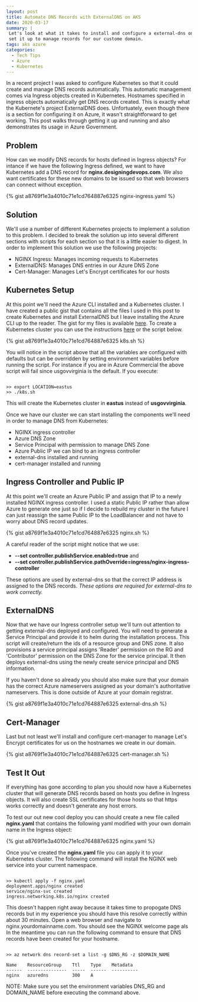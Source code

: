 ```yaml
---
layout: post
title: Automate DNS Records with ExternalDNS on AKS
date: 2020-03-17
summary: |
 Let's look at what it takes to install and configure a external-dns on AKS and
 set it up to manage records for our custome domain.
tags: aks azure
categories:
  - Tech Tips
  - Azure
  - Kubernetes
---
```


In a recent project I was asked to configure Kubernetes so that it could create
and manage DNS records automatically. This automatic management comes via
Ingress objects created in Kubernetes. Hostnames specified in ingress objects
automatically get DNS records created. This is exactly what the Kubernete's
project ExternalDNS does. Unfortuately, even though there is a section for
configuring it on Azure, it wasn't straightforward to get working. This post walks through
getting it up and running and also demonstrates its usage in Azure Government.

## Problem

How can we modify DNS records for hosts defined in Ingress objects?
For intance if we have the following
Ingress defined, we want to have Kubernetes add a DNS record for
__nginx.designingdevops.com__. We also want certificates for these new domains
to be issued so that web browsers can connect without exception.

{% gist a8769f1e3a4010c71e1cd764887e6325 nginx-ingress.yaml %}

## Solution

We'll use a number of different Kubernetes projects to implement a solution to
this problem.  I decided to break the solution up into several different
sections with scripts for each section so that it is a little easier to digest.
In order to implement this solution we use the following projects:

* NGINX Ingress: Manages incoming requests to Kubernetes
* ExternalDNS:  Manages DNS entries in our Azure DNS Zone
* Cert-Manager:  Manages Let's Encrypt certificates for our hosts

## Kubernetes Setup

At this point we'll need the Azure CLI installed and a Kubernetes cluster.  I have created a public gist
that contains all the files I used in this post
to create Kubernetes and install ExternalDNS but I leave
installing the Azure CLI up to the reader. The gist for my files is available
[here](https://gist.github.com/brentmcconnell/a8769f1e3a4010c71e1cd764887e6325).
To create a Kubernetes cluster you can use the instructions
[here](https://docs.microsoft.com/en-us/azure/aks/tutorial-kubernetes-deploy-cluster) or the script below. 

{% gist a8769f1e3a4010c71e1cd764887e6325 k8s.sh %}

You will notice in the script above that all the variables are configured with
defaults but can be overridden by setting environment variables before running
the script.  For instance if you are in Azure Commercial the above script will
fail since usgovvirginia is the default.  If you execute:

```terminal

>> export LOCATION=eastus
>> ./k8s.sh

```
This will create the Kubernetes cluster in __eastus__ instead of __usgovvirginia__.

Once we have our cluster we can start installing the components we'll need in
order to manage DNS from Kubernetes:

* NGINX ingress controller
* Azure DNS Zone
* Service Principal with permission to manage DNS Zone
* Azure Public IP we can bind to an ingress controller 
* external-dns installed and running 
* cert-manager installed and running

## Ingress Controller and Public IP

At this point we'll create an Azure Public IP and assign that IP to a newly
installed NGINX ingress controller.  I used a static Public IP rather than allow
Azure to generate one just so if I decide to rebuild my cluster in the future I can
just reassign the same Public IP to the LoadBalancer and not have to worry about
DNS record updates.

{% gist a8769f1e3a4010c71e1cd764887e6325 nginx.sh %}

A careful reader of the script might notice that we use:
* __--set controller.publishService.enabled=true__ and 
* __--set controller.publishService.pathOverride=ingress/nginx-ingress-controller__

These options are used by external-dns so that the correct IP address is
assigned to the DNS records. _These options are required for external-dns to
work correctly._

## ExternalDNS

Now that we have our Ingress controller setup we'll turn out attention to
getting external-dns deployed and configured.  You will need to generate a
Service Principal and provide it to helm during the installation process.  This
script will create/return the ids of a resource group and DNS zone.  It also
provisions a service principal assigns 'Reader' permission on the RG and
'Contributor' permission on the DNS Zone for the service principal.  It then
deploys external-dns using the newly create service principal and DNS
information.  

If you haven't done so already you should also make sure that your domain has
the correct Azure nameservers assigned as your domain's authoritative
nameservers.  This is done outside of Azure at your domain registrar.   

{% gist a8769f1e3a4010c71e1cd764887e6325 external-dns.sh %}

## Cert-Manager

Last but not least we'll install and configure cert-manager to manage Let's
Encrypt certificates for us on the hostnames we create in our domain.

{% gist a8769f1e3a4010c71e1cd764887e6325 cert-manager.sh %}

## Test It Out

If everything has gone according to plan you should now have a Kubernetes
cluster that will generate DNS records based on hosts you define in Ingress
objects.  It will also create SSL certificates for those hosts so that https
works correctly and doesn't generate any host errors.

To test our out new cool deploy you can should create a new file called
__nginx.yaml__ that contains the following yaml modified with your own domain name
in the Ingress object:

{% gist a8769f1e3a4010c71e1cd764887e6325 nginx.yaml %}

Once you've created the __nginx.yaml__ file you can apply it to your Kubernetes
cluster.  The following command will install the NGINX web service into your
current namespace.

```terminal

>> kubectl apply -f nginx.yaml
deployment.apps/nginx created
service/nginx-svc created
ingress.networking.k8s.io/nginx created

```

This doesn't happen right away because it takes time to propogate DNS records
but in my experience you should have this resolve correctly within about 30
minutes.  Open a web browser and navigate to nginx.yourdomainname.com. You
should see the NGINX welcome page als In the meantime you can run the following command to ensure that DNS
records have been created for your hostname.  


```terminal

>> az network dns record-set a list -g $DNS_RG -z $DOMAIN_NAME 

Name    ResourceGroup    Ttl    Type    Metadata
------  ---------------  -----  ------  ----------
nginx   azuredns         300    A

```

NOTE: Make sure you set the environment variables DNS_RG and DOMAIN_NAME before
executing the command above.
